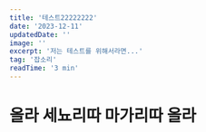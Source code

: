 ```yaml
---
title: '테스트22222222'
date: '2023-12-11'
updatedDate: ''
image: ''
excerpt: '저는 테스트를 위해서라면...'
tag: '잡소리'
readTime: '3 min'
---
```


# 올라 세뇨리따 마가리따 올라
